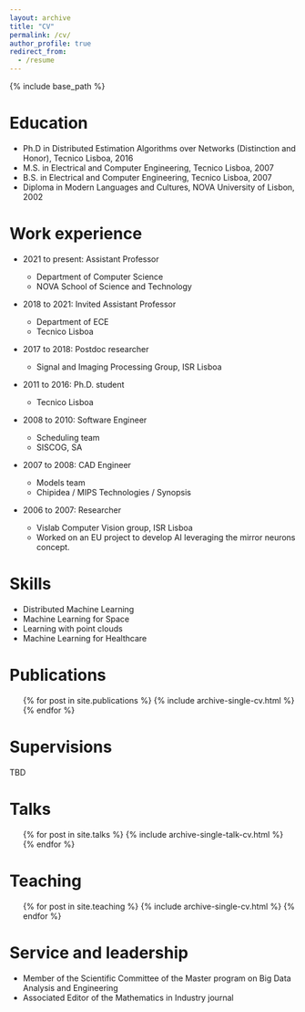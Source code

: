 ```yaml
---
layout: archive
title: "CV"
permalink: /cv/
author_profile: true
redirect_from:
  - /resume
---
```


{% include base_path %}

Education
======

* Ph.D in Distributed Estimation Algorithms over Networks (Distinction and Honor), Tecnico Lisboa, 2016
* M.S. in Electrical and Computer Engineering, Tecnico Lisboa, 2007
* B.S. in Electrical and Computer Engineering, Tecnico Lisboa, 2007
* Diploma in Modern Languages and Cultures, NOVA University of Lisbon, 2002

Work experience
======
* 2021 to present: Assistant Professor
  * Department of Computer Science 
  * NOVA School of Science and Technology
  

* 2018 to 2021: Invited Assistant Professor
  * Department of ECE
  * Tecnico Lisboa

    
* 2017 to 2018: Postdoc researcher
  * Signal and Imaging Processing Group, ISR Lisboa


* 2011 to 2016: Ph.D. student
  * Tecnico Lisboa


* 2008 to 2010: Software Engineer
  * Scheduling team
  * SISCOG, SA


* 2007 to 2008: CAD Engineer
  * Models team
  * Chipidea / MIPS Technologies / Synopsis
  

* 2006 to 2007: Researcher
  * Vislab Computer Vision group, ISR Lisboa
  * Worked on an EU project to develop AI leveraging the mirror neurons concept.

  
Skills
======
* Distributed Machine Learning
* Machine Learning for Space
* Learning with point clouds
* Machine Learning for Healthcare
 
Publications
======
  <ul>{% for post in site.publications %}
    {% include archive-single-cv.html %}
  {% endfor %}</ul>


Supervisions
======
TBD

 
Talks
======
  <ul>{% for post in site.talks %}
    {% include archive-single-talk-cv.html %}
  {% endfor %}</ul>

  
Teaching
======
  <ul>{% for post in site.teaching %}
    {% include archive-single-cv.html %}
  {% endfor %}</ul>

  
Service and leadership
======
* Member of the Scientific Committee of the Master program on Big Data Analysis and Engineering
* Associated Editor of the Mathematics in Industry journal



